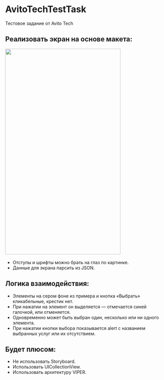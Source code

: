 # AvitoTechTestTask

Тестовое задание от Avito Tech

## Реализовать экран на основе макета:
<img src="https://user-images.githubusercontent.com/101349840/233306364-134f28e4-8d6a-4245-9370-9ffcd74ac739.jpg" width="365" height="650"> &nbsp;&nbsp;&nbsp;

* Отступы и шрифты можно брать на глаз по картинке. 
* Данные для экрана парсить из JSON.


## Логика взаимодействия: 
* Элементы на сером фоне из примера и кнопка «Выбрать» кликабельные, крестик нет. 
* При нажатии на элемент он выделяется — отмечается синей галочкой, или отменяется. 
* Одновременно может быть выбран один, несколько или ни одного элемента. 
* При нажатии кнопки выбора показывается alert с названием выбранных услуг или их отсутствием.


## Будет плюсом: 
* Не использовать Storyboard. 
* Использовать UICollectionView. 
* Использовать архитектуру VIPER.
